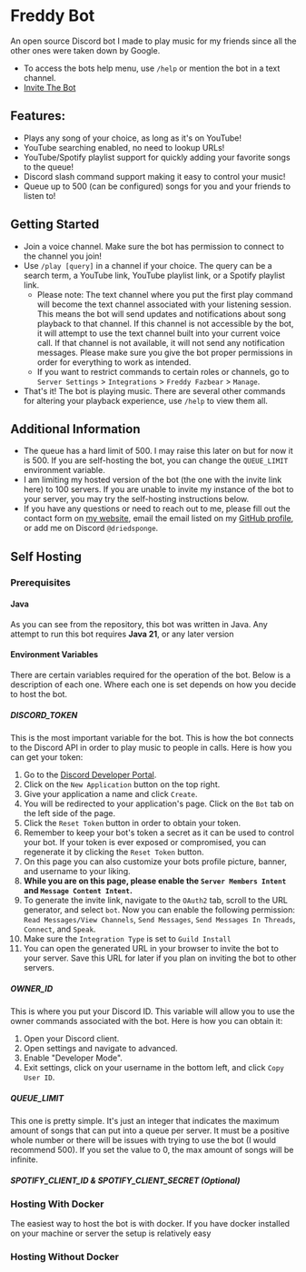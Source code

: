 # Freddy Bot

An open source Discord bot I made to play music for my friends since all the other ones were taken
down by Google.

- To access the bots help menu, use `/help` or mention the bot in a text channel.
- [Invite The Bot](https://discord.com/api/oauth2/authorize?client_id=914454054808211476&permissions=414476271168&scope=bot%20applications.commands)

## Features:

- Plays any song of your choice, as long as it's on YouTube!
- YouTube searching enabled, no need to lookup URLs!
- YouTube/Spotify playlist support for quickly adding your favorite songs to the queue!
- Discord slash command support making it easy to control your music!
- Queue up to 500 (can be configured) songs for you and your friends to listen to!

## Getting Started

- Join a voice channel. Make sure the bot has permission to connect to the channel you join!
- Use `/play [query]` in a channel if your choice. The query can be a search term, a YouTube link,
  YouTube playlist link, or a Spotify playlist link.
    - Please note: The text channel where you put the first play command will become the text
      channel
      associated with your listening session. This means the bot will send updates and notifications
      about
      song playback to that channel. If this channel is not accessible by the bot, it will attempt
      to use
      the text channel built into your current voice call. If that channel is not available, it will
      not send
      any notification messages. Please make sure you give the bot proper permissions in order for
      everything
      to work as intended.
    - If you want to restrict commands to certain roles or channels, go
      to `Server Settings` > `Integrations` > `Freddy Fazbear` > `Manage`.
- That's it! The bot is playing music. There are several other commands for altering your playback
  experience, use `/help` to view them all.

## Additional Information

- The queue has a hard limit of 500. I may raise this later on but for now it is 500. If you are 
self-hosting the bot, you can change the `QUEUE_LIMIT` environment variable.
- I am limiting my hosted version of the bot (the one with the invite link here) to 100 servers.
If you are unable to invite my instance of the bot to your server, you may try the self-hosting
instructions below.
- If you have any questions or need to reach out to me, please fill out the contact form on
  [my website](https://jortuck.com/#contact), email the email listed on my
  [GitHub profile](https://github.com/jortuck), or add me on Discord `@driedsponge`.

## Self Hosting

### Prerequisites

#### Java
As you can see from the repository, this bot was written in Java. Any attempt to run this bot
requires **Java 21**, or any later version

#### Environment Variables
There are certain variables required for the operation of the bot. Below is a description of each one.
Where each one is set depends on how you decide to host the bot.

##### DISCORD_TOKEN
This is the most important variable for the bot. This is how the bot connects to
the Discord API in order to play music to people in calls. Here is how you can get your token:
1. Go to the [Discord Developer Portal](https://discord.com/developers/applications). 
2. Click on the `New Application` button on the top right. 
3. Give your application a name and click `Create`. 
4. You will be redirected to your application's page. Click on the `Bot` tab on the left side of the page. 
5. Click the `Reset Token` button in order to obtain your token. 
6. Remember to keep your bot's token a secret as it can be used to control your bot. If your token 
is ever exposed or compromised, you can regenerate it by clicking the `Reset Token` button.
7. On this page you can also customize your bots profile picture, banner, and username to your liking.
8. **While you are on this page, please enable the `Server Members Intent` and `Message Content Intent`.**
9. To generate the invite link, navigate to the `OAuth2` tab, scroll to the URL generator, and select
`bot`. Now you can enable the following permission: `Read Messages/View Channels`, `Send Messages`,
`Send Messages In Threads`, `Connect`, and `Speak`. 
10. Make sure the `Integration Type` is set to `Guild Install`
11. You can open the generated URL in your browser to invite the bot to your server. Save this URL
for later if you plan on inviting the bot to other servers.

##### OWNER_ID
This is where you put your Discord ID. This variable will allow you to use the owner 
commands associated with the bot. Here is how you can obtain it:
1. Open your Discord client.
2. Open settings and navigate to advanced.
3. Enable "Developer Mode".
4. Exit settings, click on your username in the bottom left, and click `Copy User ID`.

##### QUEUE_LIMIT
This one is pretty simple. It's just an integer that indicates the maximum amount of songs that can 
put into a queue per server. It must be a positive whole number or there will be issues with trying 
to use the bot (I would recommend 500). If you set the value to 0, the max amount of songs will be 
infinite.

##### SPOTIFY_CLIENT_ID & SPOTIFY_CLIENT_SECRET (Optional)


### Hosting With Docker
The easiest way to host the bot is with docker. If you have docker installed on your machine or server
the setup is relatively easy

### Hosting Without Docker